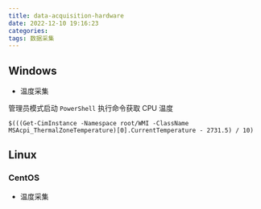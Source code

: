 ```yaml
---
title: data-acquisition-hardware
date: 2022-12-10 19:16:23
categories:
tags: 数据采集
---
```


## Windows

* 温度采集

管理员模式启动 `PowerShell` 执行命令获取 CPU 温度

```
$(((Get-CimInstance -Namespace root/WMI -ClassName MSAcpi_ThermalZoneTemperature)[0].CurrentTemperature - 2731.5) / 10)
```

<!-- more -->

## Linux

### CentOS

* 温度采集